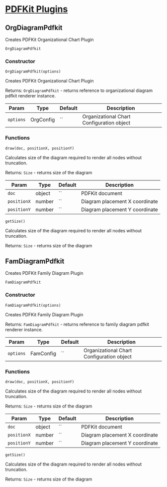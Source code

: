 # [PDFKit Plugins](https://pdfkit.org/)
## <a name="OrgDiagramPdfkit" id="OrgDiagramPdfkit">OrgDiagramPdfkit</a>
Creates PDFKit Organizational Chart Plugin

 `OrgDiagramPdfkit` 

### Constructor

 `OrgDiagramPdfkit(options)` 

Creates PDFKit Organizational Chart Plugin

 Returns: `OrgDiagramPdfkit` - returns reference to organizational diagram pdfkit renderer instance.

| Param | Type | Default | Description | 
| --- | --- | --- | --- | 
 | `options` | OrgConfig | `` | Organizational Chart Configuration object | 

### Functions

 `draw(doc, positionX, positionY)` 

Calculates size of the diagram required to render all nodes without truncation.

 Returns: `Size` - returns size of the diagram

| Param | Type | Default | Description | 
| --- | --- | --- | --- | 
 | `doc` | object | `` | PDFKit document | 
 | `positionX` | number | `` | Diagram placement X coordinate | 
 | `positionY` | number | `` | Diagram placement Y coordinate | 

 `getSize()` 

Calculates size of the diagram required to render all nodes without truncation.

 Returns: `Size` - returns size of the diagram


## <a name="FamDiagramPdfkit" id="FamDiagramPdfkit">FamDiagramPdfkit</a>
Creates PDFKit Family Diagram Plugin

 `FamDiagramPdfkit` 

### Constructor

 `FamDiagramPdfkit(options)` 

Creates PDFKit Family Diagram Plugin

 Returns: `FamDiagramPdfkit` - returns reference to family diagram pdfkit renderer instance.

| Param | Type | Default | Description | 
| --- | --- | --- | --- | 
 | `options` | FamConfig | `` | Organizational Chart Configuration object | 

### Functions

 `draw(doc, positionX, positionY)` 

Calculates size of the diagram required to render all nodes without truncation.

 Returns: `Size` - returns size of the diagram

| Param | Type | Default | Description | 
| --- | --- | --- | --- | 
 | `doc` | object | `` | PDFKit document | 
 | `positionX` | number | `` | Diagram placement X coordinate | 
 | `positionY` | number | `` | Diagram placement Y coordinate | 

 `getSize()` 

Calculates size of the diagram required to render all nodes without truncation.

 Returns: `Size` - returns size of the diagram

